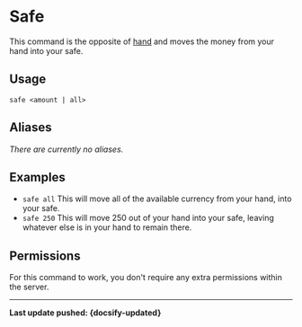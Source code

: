# Safe
This command is the opposite of [hand](/commands/economy/hand) and moves the money from your hand into your safe.

## Usage
`safe <amount | all>`

## Aliases
*There are currently no aliases.*

## Examples
- `safe all` This will move all of the available currency from your hand, into your safe.
- `safe 250` This will move 250 out of your hand into your safe, leaving whatever else is in your hand to remain there.

## Permissions
For this command to work, you don't require any extra permissions within the server.

----

**Last update pushed: {docsify-updated}**